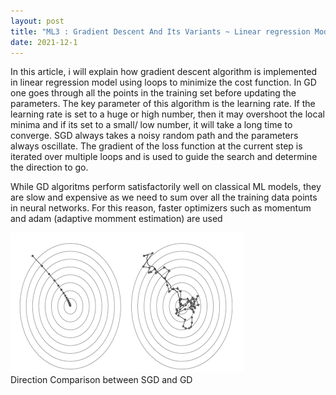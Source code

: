 ```yaml
---
layout: post
title: "ML3 : Gradient Descent And Its Variants ~ Linear regression Model"
date: 2021-12-1
---
```


In this article, i will explain how gradient descent algorithm is implemented in linear regression model using loops to minimize the cost function. In GD one goes through all the points in the training set before updating the parameters. The key parameter of this algorithm is the learning rate. If the learning rate is set to a huge or high number, then it may overshoot the local minima and if its set to a small/ low number, it will take a long time to converge.   SGD always takes a noisy random path and the parameters always oscillate. The gradient of the loss function at the current step is iterated over multiple loops and is used to guide the search and determine the direction to go.

While GD algoritms perform satisfactorily well on classical ML models, they are slow and expensive as we need to sum over all the training data points in neural networks. For this reason, faster optimizers such as momentum and adam (adaptive momment estimation) are used

<img src="/images/AI-General/gradient_descent_1.jpg" class="inline"/><br>
Direction Comparison between SGD and GD
